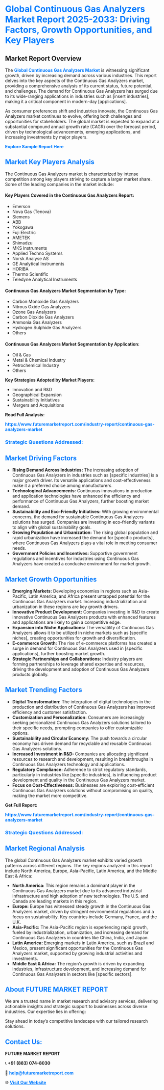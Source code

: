 <h1 style="color: #007BFF;">Global Continuous Gas Analyzers Market Report 2025-2033: Driving Factors, Growth Opportunities, and Key Players</h1>

<section id="overview">
<h2>Market Report Overview</h2>
<p>The <a href="https://www.futuremarketreport.com/industry-report/continuous-gas-analyzers-market" style="color: #007BFF; text-decoration: none;"><strong>Global Continuous Gas Analyzers Market</strong></a> is witnessing significant growth, driven by increasing demand across various industries. This report delves into the key aspects of the Continuous Gas Analyzers market, providing a comprehensive analysis of its current status, future potential, and challenges. The demand for Continuous Gas Analyzers has surged due to its wide-ranging applications in industries such as [insert industries], making it a critical component in modern-day [applications].</p>
<p>As consumer preferences shift and industries innovate, the Continuous Gas Analyzers market continues to evolve, offering both challenges and opportunities for stakeholders. The global market is expected to expand at a substantial compound annual growth rate (CAGR) over the forecast period, driven by technological advancements, emerging applications, and increasing investments by major players.</p>
</section>

<section id="overview">
<p><a href="https://www.futuremarketreport.com/request-sample/reportId=98119" style="color: #007BFF; text-decoration: none;"><strong>Explore Sample Report Here</strong></a></p>
</section>

<section id="key-players">
<h2 style="color: #007BFF;">Market Key Players Analysis</h2>
<p>The Continuous Gas Analyzers market is characterized by intense competition among key players striving to capture a larger market share. Some of the leading companies in the market include:</p>
<h4>Key Players Covered in the Continuous Gas Analyzers Report:</h4>
<ul><li>Emerson</li><li>Nova Gas (Tenova)</li><li>Siemens</li><li>ABB</li><li>Yokogawa</li><li>Fuji Electric</li><li>AMETEK</li><li>Shimadzu</li><li>MKS Instruments</li><li>Applied Techno Systems</li><li>Norsk Analyse AS</li><li>GE Analytical Instruments</li><li>HORIBA</li><li>Thermo Scientific</li><li>Teledyne Analytical Instruments</li></ul>
<h4>Continuous Gas Analyzers Market Segmentation by Type:</h4>
<ul><li>Carbon Monoxide Gas Analyzers</li><li>Nitrous Oxide Gas Analyzers</li><li>Ozone Gas Analyzers</li><li>Carbon Dioxide Gas Analyzers</li><li>Ammonia Gas Analyzers</li><li>Hydrogen Sulphide Gas Analyzers</li><li>Others</li></ul>

<h4>Continuous Gas Analyzers Market Segmentation by Application:</h4>
<ul><li>Oil &amp; Gas</li><li>Metal &amp; Chemical Industry</li><li>Petrochemical Industry</li><li>Others</li></ul>
<p><strong>Key Strategies Adopted by Market Players:</strong></p>
<ul>
<li>Innovation and R&D</li>
<li>Geographical Expansion</li>
<li>Sustainability Initiatives</li>
<li>Mergers and Acquisitions</li>
</ul>
</section>

<section>
<p><strong>Read Full Analysis: </strong></p><a href="https://www.futuremarketreport.com/industry-report/continuous-gas-analyzers-market" style="color: #007BFF; text-decoration: none;"><strong>https://www.futuremarketreport.com/industry-report/continuous-gas-analyzers-market</strong></a>
<h3 style="color: #007BFF;">Strategic Questions Addressed:</h3>
</section>

<section id="driving-factors">
<h2 style="color: #007BFF;">Market Driving Factors</h2>
<ul>
<li><strong>Rising Demand Across Industries:</strong> The increasing adoption of Continuous Gas Analyzers in industries such as [specific industries] is a major growth driver. Its versatile applications and cost-effectiveness make it a preferred choice among manufacturers.</li>
<li><strong>Technological Advancements:</strong> Continuous innovations in production and application technologies have enhanced the efficiency and performance of Continuous Gas Analyzers, further boosting market demand.</li>
<li><strong>Sustainability and Eco-Friendly Initiatives:</strong> With growing environmental concerns, the demand for sustainable Continuous Gas Analyzers solutions has surged. Companies are investing in eco-friendly variants to align with global sustainability goals.</li>
<li><strong>Growing Population and Urbanization:</strong> The rising global population and rapid urbanization have increased the demand for [specific products], where Continuous Gas Analyzers plays a vital role in meeting consumer needs.</li>
<li><strong>Government Policies and Incentives:</strong> Supportive government regulations and incentives for industries using Continuous Gas Analyzers have created a conducive environment for market growth.</li>
</ul>
</section>

<section id="growth-opportunities">
<h2 style="color: #007BFF;">Market Growth Opportunities</h2>
<ul>
<li><strong>Emerging Markets:</strong> Developing economies in regions such as Asia-Pacific, Latin America, and Africa present untapped potential for the Continuous Gas Analyzers market. Increasing industrialization and urbanization in these regions are key growth drivers.</li>
<li><strong>Innovative Product Development:</strong> Companies investing in R&D to create innovative Continuous Gas Analyzers products with enhanced features and applications are likely to gain a competitive edge.</li>
<li><strong>Expansion into Niche Applications:</strong> The versatility of Continuous Gas Analyzers allows it to be utilized in niche markets such as [specific niches], creating opportunities for growth and diversification.</li>
<li><strong>E-commerce Growth:</strong> The rise of e-commerce platforms has created a surge in demand for Continuous Gas Analyzers used in [specific applications], further boosting market growth.</li>
<li><strong>Strategic Partnerships and Collaborations:</strong> Industry players are forming partnerships to leverage shared expertise and resources, driving the development and adoption of Continuous Gas Analyzers products globally.</li>
</ul>
</section>

<section id="trending-factors">
<h2 style="color: #007BFF;">Market Trending Factors</h2>
<ul>
<li><strong>Digital Transformation:</strong> The integration of digital technologies in the production and distribution of Continuous Gas Analyzers has improved efficiency and customer satisfaction.</li>
<li><strong>Customization and Personalization:</strong> Consumers are increasingly seeking personalized Continuous Gas Analyzers solutions tailored to their specific needs, prompting companies to offer customizable options.</li>
<li><strong>Sustainability and Circular Economy:</strong> The push towards a circular economy has driven demand for recyclable and reusable Continuous Gas Analyzers solutions.</li>
<li><strong>Increased Investment in R&D:</strong> Companies are allocating significant resources to research and development, resulting in breakthroughs in Continuous Gas Analyzers technology and applications.</li>
<li><strong>Regulatory Compliance:</strong> Adherence to strict regulatory standards, particularly in industries like [specific industries], is influencing product development and quality in the Continuous Gas Analyzers market.</li>
<li><strong>Focus on Cost-Effectiveness:</strong> Businesses are exploring cost-efficient Continuous Gas Analyzers solutions without compromising on quality, making the market more competitive.</li>
</ul>
</section>

<section>
<p><strong>Get Full Report: </strong></p><a href="https://www.futuremarketreport.com/industry-report/continuous-gas-analyzers-market" style="color: #007BFF; text-decoration: none;"><strong>https://www.futuremarketreport.com/industry-report/continuous-gas-analyzers-market</strong></a>
<h3 style="color: #007BFF;">Strategic Questions Addressed:</h3>
</section>


<section id="regional-analysis">
<h2 style="color: #007BFF;">Market Regional Analysis</h2>
<p>The global Continuous Gas Analyzers market exhibits varied growth patterns across different regions. The key regions analyzed in this report include North America, Europe, Asia-Pacific, Latin America, and the Middle East & Africa:</p>
<ul>
<li><strong>North America:</strong> This region remains a dominant player in the Continuous Gas Analyzers market due to its advanced industrial infrastructure and high adoption of new technologies. The U.S. and Canada are leading markets in this region.</li>
<li><strong>Europe:</strong> Europe has witnessed steady growth in the Continuous Gas Analyzers market, driven by stringent environmental regulations and a focus on sustainability. Key countries include Germany, France, and the U.K.</li>
<li><strong>Asia-Pacific:</strong> The Asia-Pacific region is experiencing rapid growth, fueled by industrialization, urbanization, and increasing demand for Continuous Gas Analyzers in countries like China, India, and Japan.</li>
<li><strong>Latin America:</strong> Emerging markets in Latin America, such as Brazil and Mexico, present significant opportunities for the Continuous Gas Analyzers market, supported by growing industrial activities and investments.</li>
<li><strong>Middle East & Africa:</strong> The region’s growth is driven by expanding industries, infrastructure development, and increasing demand for Continuous Gas Analyzers in sectors like [specific sectors].</li>
</ul>
</section>

<footer>
<h2 style="color: #007BFF;">About FUTURE MARKET REPORT</h2>
<p>We are a trusted name in market research and advisory services, delivering actionable insights and strategic support to businesses across diverse industries. Our expertise lies in offering:</p>

<p>Stay ahead in today’s competitive landscape with our tailored research solutions.</p>

<h2 style="color: #007BFF;">Contact Us:</h2>
<p><strong>FUTURE MARKET REPORT</strong></p>
<p>📞 <strong>+91 (883) 074-8030</strong></p>
<p>📧 <strong><a href="mailto:help@futuremarketreport.com" style="color: #007BFF;">help@futuremarketreport.com</a></strong></p>
<p>🌐 <strong><a href="https://www.futuremarketreport.com/" style="color: #007BFF;">Visit Our Website</a></strong></p>
</footer>